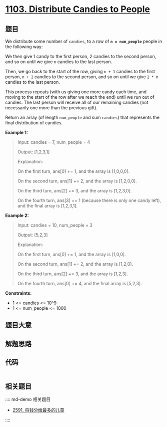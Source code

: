 # [1103. Distribute Candies to People](https://leetcode.com/problems/distribute-candies-to-people)

## 题目

We distribute some number of `candies`, to a row of **`n = num_people`**
people in the following way:

We then give 1 candy to the first person, 2 candies to the second person, and
so on until we give `n` candies to the last person.

Then, we go back to the start of the row, giving `n + 1` candies to the first
person, `n + 2` candies to the second person, and so on until we give `2 * n`
candies to the last person.

This process repeats (with us giving one more candy each time, and moving to
the start of the row after we reach the end) until we run out of candies.  The
last person will receive all of our remaining candies (not necessarily one
more than the previous gift).

Return an array (of length `num_people` and sum `candies`) that represents the
final distribution of candies.



**Example 1:**

> Input: candies = 7, num_people = 4
> 
> Output: [1,2,3,1]
> 
> Explanation:
> 
> On the first turn, ans[0] += 1, and the array is [1,0,0,0].
> 
> On the second turn, ans[1] += 2, and the array is [1,2,0,0].
> 
> On the third turn, ans[2] += 3, and the array is [1,2,3,0].
> 
> On the fourth turn, ans[3] += 1 (because there is only one candy left), and the final array is [1,2,3,1].

**Example 2:**

> Input: candies = 10, num_people = 3
> 
> Output: [5,2,3]
> 
> Explanation:
> 
> On the first turn, ans[0] += 1, and the array is [1,0,0].
> 
> On the second turn, ans[1] += 2, and the array is [1,2,0].
> 
> On the third turn, ans[2] += 3, and the array is [1,2,3].
> 
> On the fourth turn, ans[0] += 4, and the final array is [5,2,3].

**Constraints:**

  * 1 <= candies <= 10^9
  * 1 <= num_people <= 1000


## 题目大意

## 解题思路

## 代码

```javascript

```

## 相关题目

:::: md-demo 相关题目
- [2591. 将钱分给最多的儿童](https://leetcode.com/problems/distribute-money-to-maximum-children)

::::

